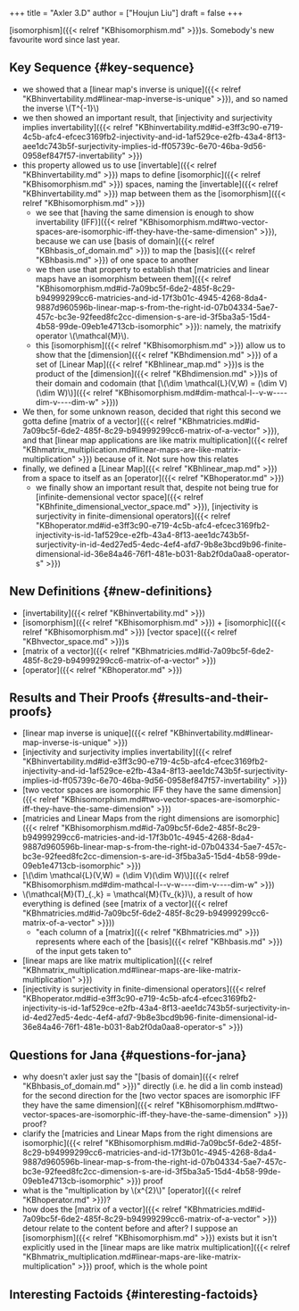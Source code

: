 +++
title = "Axler 3.D"
author = ["Houjun Liu"]
draft = false
+++

[isomorphism]({{< relref "KBhisomorphism.md" >}})s. Somebody's new favourite word since last year.


## Key Sequence {#key-sequence}

-   we showed that a [linear map's inverse is unique]({{< relref "KBhinvertability.md#linear-map-inverse-is-unique" >}}), and so named the inverse \\(T^{-1}\\)
-   we then showed an important result, that [injectivity and surjectivity implies invertability]({{< relref "KBhinvertability.md#id-e3ff3c90-e719-4c5b-afc4-efcec3169fb2-injectivity-and-id-1af529ce-e2fb-43a4-8f13-aee1dc743b5f-surjectivity-implies-id-ff05739c-6e70-46ba-9d56-0958ef847f57-invertability" >}})
-   this property allowed us to use [invertable]({{< relref "KBhinvertability.md" >}}) maps to define [isomorphic]({{< relref "KBhisomorphism.md" >}}) spaces, naming the [invertable]({{< relref "KBhinvertability.md" >}}) map between them as the [isomorphism]({{< relref "KBhisomorphism.md" >}})
    -   we see that [having the same dimension is enough to show invertability (IFF)]({{< relref "KBhisomorphism.md#two-vector-spaces-are-isomorphic-iff-they-have-the-same-dimension" >}}), because we can use [basis of domain]({{< relref "KBhbasis_of_domain.md" >}}) to map the [basis]({{< relref "KBhbasis.md" >}}) of one space to another
    -   we then use that property to establish that [matricies and linear maps have an isomorphism between them]({{< relref "KBhisomorphism.md#id-7a09bc5f-6de2-485f-8c29-b94999299cc6-matricies-and-id-17f3b01c-4945-4268-8da4-9887d960596b-linear-map-s-from-the-right-id-07b04334-5ae7-457c-bc3e-92feed8fc2cc-dimension-s-are-id-3f5ba3a5-15d4-4b58-99de-09eb1e4713cb-isomorphic" >}}): namely, the matrixify operator \\(\mathcal{M}\\).
    -   this [isomorphism]({{< relref "KBhisomorphism.md" >}}) allow us to show that the [dimension]({{< relref "KBhdimension.md" >}}) of a set of [Linear Map]({{< relref "KBhlinear_map.md" >}})s is the product of the [dimension]({{< relref "KBhdimension.md" >}})s of their domain and codomain (that [\\(\dim \mathcal{L}(V,W) = (\dim V)(\dim W)\\)]({{< relref "KBhisomorphism.md#dim-mathcal-l--v-w----dim-v----dim-w" >}}))
-   We then, for some unknown reason, decided that right this second we gotta define [matrix of a vector]({{< relref "KBhmatricies.md#id-7a09bc5f-6de2-485f-8c29-b94999299cc6-matrix-of-a-vector" >}}), and that [linear map applications are like matrix multiplication]({{< relref "KBhmatrix_multiplication.md#linear-maps-are-like-matrix-multiplication" >}}) because of it. Not sure how this relates
-   finally, we defined a [Linear Map]({{< relref "KBhlinear_map.md" >}}) from a space to itself as an [operator]({{< relref "KBhoperator.md" >}})
    -   we finally show an important result that, despite not being true for [infinite-demensional vector space]({{< relref "KBhfinite_dimensional_vector_space.md" >}}), [injectivity is surjectivity in finite-dimensional operators]({{< relref "KBhoperator.md#id-e3ff3c90-e719-4c5b-afc4-efcec3169fb2-injectivity-is-id-1af529ce-e2fb-43a4-8f13-aee1dc743b5f-surjectivity-in-id-4ed27ed5-4edc-4ef4-afd7-9b8e3bcd9b96-finite-dimensional-id-36e84a46-76f1-481e-b031-8ab2f0da0aa8-operator-s" >}})


## New Definitions {#new-definitions}

-   [invertability]({{< relref "KBhinvertability.md" >}})
-   [isomorphism]({{< relref "KBhisomorphism.md" >}}) + [isomorphic]({{< relref "KBhisomorphism.md" >}}) [vector space]({{< relref "KBhvector_space.md" >}})s
-   [matrix of a vector]({{< relref "KBhmatricies.md#id-7a09bc5f-6de2-485f-8c29-b94999299cc6-matrix-of-a-vector" >}})
-   [operator]({{< relref "KBhoperator.md" >}})


## Results and Their Proofs {#results-and-their-proofs}

-   [linear map inverse is unique]({{< relref "KBhinvertability.md#linear-map-inverse-is-unique" >}})
-   [injectivity and surjectivity implies invertability]({{< relref "KBhinvertability.md#id-e3ff3c90-e719-4c5b-afc4-efcec3169fb2-injectivity-and-id-1af529ce-e2fb-43a4-8f13-aee1dc743b5f-surjectivity-implies-id-ff05739c-6e70-46ba-9d56-0958ef847f57-invertability" >}})
-   [two vector spaces are isomorphic IFF they have the same dimension]({{< relref "KBhisomorphism.md#two-vector-spaces-are-isomorphic-iff-they-have-the-same-dimension" >}})
-   [matricies and Linear Maps from the right dimensions are isomorphic]({{< relref "KBhisomorphism.md#id-7a09bc5f-6de2-485f-8c29-b94999299cc6-matricies-and-id-17f3b01c-4945-4268-8da4-9887d960596b-linear-map-s-from-the-right-id-07b04334-5ae7-457c-bc3e-92feed8fc2cc-dimension-s-are-id-3f5ba3a5-15d4-4b58-99de-09eb1e4713cb-isomorphic" >}})
-   [\\(\dim \mathcal{L}(V,W) = (\dim V)(\dim W)\\)]({{< relref "KBhisomorphism.md#dim-mathcal-l--v-w----dim-v----dim-w" >}})
-   \\(\mathcal{M}(T)\_{.,k} = \mathcal{M}(Tv\_{k})\\), a result of how everything is defined (see [matrix of a vector]({{< relref "KBhmatricies.md#id-7a09bc5f-6de2-485f-8c29-b94999299cc6-matrix-of-a-vector" >}}))
    -   "each column of a [matrix]({{< relref "KBhmatricies.md" >}}) represents where each of the [basis]({{< relref "KBhbasis.md" >}}) of the input gets taken to"
-   [linear maps are like matrix multiplication]({{< relref "KBhmatrix_multiplication.md#linear-maps-are-like-matrix-multiplication" >}})
-   [injectivity is surjectivity in finite-dimensional operators]({{< relref "KBhoperator.md#id-e3ff3c90-e719-4c5b-afc4-efcec3169fb2-injectivity-is-id-1af529ce-e2fb-43a4-8f13-aee1dc743b5f-surjectivity-in-id-4ed27ed5-4edc-4ef4-afd7-9b8e3bcd9b96-finite-dimensional-id-36e84a46-76f1-481e-b031-8ab2f0da0aa8-operator-s" >}})


## Questions for Jana {#questions-for-jana}

-   why doesn't axler just say the "[basis of domain]({{< relref "KBhbasis_of_domain.md" >}})" directly (i.e. he did a lin comb instead) for the second direction for the [two vector spaces are isomorphic IFF they have the same dimension]({{< relref "KBhisomorphism.md#two-vector-spaces-are-isomorphic-iff-they-have-the-same-dimension" >}}) proof?
-   clarify the [matricies and Linear Maps from the right dimensions are isomorphic]({{< relref "KBhisomorphism.md#id-7a09bc5f-6de2-485f-8c29-b94999299cc6-matricies-and-id-17f3b01c-4945-4268-8da4-9887d960596b-linear-map-s-from-the-right-id-07b04334-5ae7-457c-bc3e-92feed8fc2cc-dimension-s-are-id-3f5ba3a5-15d4-4b58-99de-09eb1e4713cb-isomorphic" >}}) proof
-   what is the "multiplication by \\(x^{2}\\)" [operator]({{< relref "KBhoperator.md" >}})?
-   how does the [matrix of a vector]({{< relref "KBhmatricies.md#id-7a09bc5f-6de2-485f-8c29-b94999299cc6-matrix-of-a-vector" >}}) detour relate to the content before and after? I suppose an [isomorphism]({{< relref "KBhisomorphism.md" >}}) exists but it isn't explicitly used in the [linear maps are like matrix multiplication]({{< relref "KBhmatrix_multiplication.md#linear-maps-are-like-matrix-multiplication" >}}) proof, which is the whole point


## Interesting Factoids {#interesting-factoids}